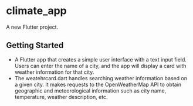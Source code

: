 # climate_app

A new Flutter project.

## Getting Started

- A Flutter app that creates a simple user interface with a text input field. Users can enter the name of a city, and the app will display a card with weather information for that city.
- The weatehrcard.dart handles searching weather information based on a given city. It makes requests to the OpenWeatherMap API to obtain geographic and meteorological information such as city name, temperature, weather description, etc.